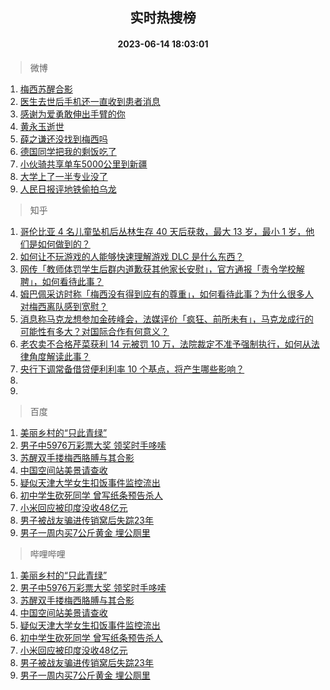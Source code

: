 <div align="center"><h2>实时热搜榜</h2><h4>2023-06-14 18:03:01</h4></div>

> 微博  

1. [梅西苏醒合影](https://s.weibo.com/weibo?q=%23%E6%A2%85%E8%A5%BF%E8%8B%8F%E9%86%92%E5%90%88%E5%BD%B1%23&t=31&band_rank=1&Refer=top)<br />
2. [医生去世后手机还一直收到患者消息](https://s.weibo.com/weibo?q=%23%E5%8C%BB%E7%94%9F%E5%8E%BB%E4%B8%96%E5%90%8E%E6%89%8B%E6%9C%BA%E8%BF%98%E4%B8%80%E7%9B%B4%E6%94%B6%E5%88%B0%E6%82%A3%E8%80%85%E6%B6%88%E6%81%AF%23&t=31&band_rank=2&Refer=top)<br />
3. [感谢为爱勇敢伸出手臂的你](https://s.weibo.com/weibo?q=%23%E6%84%9F%E8%B0%A2%E4%B8%BA%E7%88%B1%E5%8B%87%E6%95%A2%E4%BC%B8%E5%87%BA%E6%89%8B%E8%87%82%E7%9A%84%E4%BD%A0%23&t=31&band_rank=3&Refer=top)<br />
4. [黄永玉逝世](https://s.weibo.com/weibo?q=%23%E9%BB%84%E6%B0%B8%E7%8E%89%E9%80%9D%E4%B8%96%23&t=31&band_rank=4&Refer=top)<br />
5. [薛之谦还没找到梅西吗](https://s.weibo.com/weibo?q=%23%E8%96%9B%E4%B9%8B%E8%B0%A6%E8%BF%98%E6%B2%A1%E6%89%BE%E5%88%B0%E6%A2%85%E8%A5%BF%E5%90%97%23&t=31&band_rank=5&Refer=top)<br />
6. [德国同学把我的剩饭吃了](https://s.weibo.com/weibo?q=%E5%BE%B7%E5%9B%BD%E5%90%8C%E5%AD%A6%E6%8A%8A%E6%88%91%E7%9A%84%E5%89%A9%E9%A5%AD%E5%90%83%E4%BA%86&t=31&band_rank=6&Refer=top)<br />
7. [小伙骑共享单车5000公里到新疆](https://s.weibo.com/weibo?q=%23%E5%B0%8F%E4%BC%99%E9%AA%91%E5%85%B1%E4%BA%AB%E5%8D%95%E8%BD%A65000%E5%85%AC%E9%87%8C%E5%88%B0%E6%96%B0%E7%96%86%23&t=31&band_rank=7&Refer=top)<br />
8. [大学上了一半专业没了](https://s.weibo.com/weibo?q=%23%E5%A4%A7%E5%AD%A6%E4%B8%8A%E4%BA%86%E4%B8%80%E5%8D%8A%E4%B8%93%E4%B8%9A%E6%B2%A1%E4%BA%86%23&t=31&band_rank=8&Refer=top)<br />
9. [人民日报评地铁偷拍乌龙](https://s.weibo.com/weibo?q=%23%E4%BA%BA%E6%B0%91%E6%97%A5%E6%8A%A5%E8%AF%84%E5%9C%B0%E9%93%81%E5%81%B7%E6%8B%8D%E4%B9%8C%E9%BE%99%23&t=31&band_rank=9&Refer=top)<br />

> 知乎  

1. [哥伦比亚 4 名儿童坠机后丛林生存 40 天后获救，最大 13 岁，最小 1 岁，他们是如何做到的？](https://www.zhihu.com/question/605847291)<br />
2. [如何让不玩游戏的人能够快速理解游戏 DLC 是什么东西？](https://www.zhihu.com/question/606170703)<br />
3. [网传「教师体罚学生后群内道歉获其他家长安慰」，官方通报「责令学校解聘」，如何看待此事？](https://www.zhihu.com/question/606363235)<br />
4. [姆巴佩采访时称「梅西没有得到应有的尊重」，如何看待此事？为什么很多人对梅西离队感到宽慰？](https://www.zhihu.com/question/606541357)<br />
5. [消息称马克龙想参加金砖峰会，法媒评价「疯狂、前所未有」，马克龙成行的可能性有多大？对国际合作有何意义？](https://www.zhihu.com/question/606517294)<br />
6. [老农卖不合格芹菜获利 14 元被罚 10 万，法院裁定不准予强制执行，如何从法律角度解读此事？](https://www.zhihu.com/question/606519434)<br />
7. [央行下调常备借贷便利利率 10 个基点，将产生哪些影响？](https://www.zhihu.com/question/606450228)<br />
8. []()<br />
9. []()<br />

> 百度  

1. [美丽乡村的“只此青绿”](https://www.baidu.com/s?wd=%E7%BE%8E%E4%B8%BD%E4%B9%A1%E6%9D%91%E7%9A%84%E2%80%9C%E5%8F%AA%E6%AD%A4%E9%9D%92%E7%BB%BF%E2%80%9D&sa=fyb_news&rsv_dl=fyb_news)<br />
2. [男子中5976万彩票大奖 领奖时手哆嗦](https://www.baidu.com/s?wd=%E7%94%B7%E5%AD%90%E4%B8%AD5976%E4%B8%87%E5%BD%A9%E7%A5%A8%E5%A4%A7%E5%A5%96+%E9%A2%86%E5%A5%96%E6%97%B6%E6%89%8B%E5%93%86%E5%97%A6&sa=fyb_news&rsv_dl=fyb_news)<br />
3. [苏醒双手搂梅西胳膊与其合影](https://www.baidu.com/s?wd=%E8%8B%8F%E9%86%92%E5%8F%8C%E6%89%8B%E6%90%82%E6%A2%85%E8%A5%BF%E8%83%B3%E8%86%8A%E4%B8%8E%E5%85%B6%E5%90%88%E5%BD%B1&sa=fyb_news&rsv_dl=fyb_news)<br />
4. [中国空间站美景请查收](https://www.baidu.com/s?wd=%E4%B8%AD%E5%9B%BD%E7%A9%BA%E9%97%B4%E7%AB%99%E7%BE%8E%E6%99%AF%E8%AF%B7%E6%9F%A5%E6%94%B6&sa=fyb_news&rsv_dl=fyb_news)<br />
5. [疑似天津大学女生扣饭事件监控流出](https://www.baidu.com/s?wd=%E7%96%91%E4%BC%BC%E5%A4%A9%E6%B4%A5%E5%A4%A7%E5%AD%A6%E5%A5%B3%E7%94%9F%E6%89%A3%E9%A5%AD%E4%BA%8B%E4%BB%B6%E7%9B%91%E6%8E%A7%E6%B5%81%E5%87%BA&sa=fyb_news&rsv_dl=fyb_news)<br />
6. [初中学生砍死同学 曾写纸条预告杀人](https://www.baidu.com/s?wd=%E5%88%9D%E4%B8%AD%E5%AD%A6%E7%94%9F%E7%A0%8D%E6%AD%BB%E5%90%8C%E5%AD%A6+%E6%9B%BE%E5%86%99%E7%BA%B8%E6%9D%A1%E9%A2%84%E5%91%8A%E6%9D%80%E4%BA%BA&sa=fyb_news&rsv_dl=fyb_news)<br />
7. [小米回应被印度没收48亿元](https://www.baidu.com/s?wd=%E5%B0%8F%E7%B1%B3%E5%9B%9E%E5%BA%94%E8%A2%AB%E5%8D%B0%E5%BA%A6%E6%B2%A1%E6%94%B648%E4%BA%BF%E5%85%83&sa=fyb_news&rsv_dl=fyb_news)<br />
8. [男子被战友骗进传销窝后失踪23年](https://www.baidu.com/s?wd=%E7%94%B7%E5%AD%90%E8%A2%AB%E6%88%98%E5%8F%8B%E9%AA%97%E8%BF%9B%E4%BC%A0%E9%94%80%E7%AA%9D%E5%90%8E%E5%A4%B1%E8%B8%AA23%E5%B9%B4&sa=fyb_news&rsv_dl=fyb_news)<br />
9. [男子一周内买7公斤黄金 埋公厕里](https://www.baidu.com/s?wd=%E7%94%B7%E5%AD%90%E4%B8%80%E5%91%A8%E5%86%85%E4%B9%B07%E5%85%AC%E6%96%A4%E9%BB%84%E9%87%91+%E5%9F%8B%E5%85%AC%E5%8E%95%E9%87%8C&sa=fyb_news&rsv_dl=fyb_news)<br />

> 哔哩哔哩  

1. [美丽乡村的“只此青绿”](https://www.baidu.com/s?wd=%E7%BE%8E%E4%B8%BD%E4%B9%A1%E6%9D%91%E7%9A%84%E2%80%9C%E5%8F%AA%E6%AD%A4%E9%9D%92%E7%BB%BF%E2%80%9D&sa=fyb_news&rsv_dl=fyb_news)<br />
2. [男子中5976万彩票大奖 领奖时手哆嗦](https://www.baidu.com/s?wd=%E7%94%B7%E5%AD%90%E4%B8%AD5976%E4%B8%87%E5%BD%A9%E7%A5%A8%E5%A4%A7%E5%A5%96+%E9%A2%86%E5%A5%96%E6%97%B6%E6%89%8B%E5%93%86%E5%97%A6&sa=fyb_news&rsv_dl=fyb_news)<br />
3. [苏醒双手搂梅西胳膊与其合影](https://www.baidu.com/s?wd=%E8%8B%8F%E9%86%92%E5%8F%8C%E6%89%8B%E6%90%82%E6%A2%85%E8%A5%BF%E8%83%B3%E8%86%8A%E4%B8%8E%E5%85%B6%E5%90%88%E5%BD%B1&sa=fyb_news&rsv_dl=fyb_news)<br />
4. [中国空间站美景请查收](https://www.baidu.com/s?wd=%E4%B8%AD%E5%9B%BD%E7%A9%BA%E9%97%B4%E7%AB%99%E7%BE%8E%E6%99%AF%E8%AF%B7%E6%9F%A5%E6%94%B6&sa=fyb_news&rsv_dl=fyb_news)<br />
5. [疑似天津大学女生扣饭事件监控流出](https://www.baidu.com/s?wd=%E7%96%91%E4%BC%BC%E5%A4%A9%E6%B4%A5%E5%A4%A7%E5%AD%A6%E5%A5%B3%E7%94%9F%E6%89%A3%E9%A5%AD%E4%BA%8B%E4%BB%B6%E7%9B%91%E6%8E%A7%E6%B5%81%E5%87%BA&sa=fyb_news&rsv_dl=fyb_news)<br />
6. [初中学生砍死同学 曾写纸条预告杀人](https://www.baidu.com/s?wd=%E5%88%9D%E4%B8%AD%E5%AD%A6%E7%94%9F%E7%A0%8D%E6%AD%BB%E5%90%8C%E5%AD%A6+%E6%9B%BE%E5%86%99%E7%BA%B8%E6%9D%A1%E9%A2%84%E5%91%8A%E6%9D%80%E4%BA%BA&sa=fyb_news&rsv_dl=fyb_news)<br />
7. [小米回应被印度没收48亿元](https://www.baidu.com/s?wd=%E5%B0%8F%E7%B1%B3%E5%9B%9E%E5%BA%94%E8%A2%AB%E5%8D%B0%E5%BA%A6%E6%B2%A1%E6%94%B648%E4%BA%BF%E5%85%83&sa=fyb_news&rsv_dl=fyb_news)<br />
8. [男子被战友骗进传销窝后失踪23年](https://www.baidu.com/s?wd=%E7%94%B7%E5%AD%90%E8%A2%AB%E6%88%98%E5%8F%8B%E9%AA%97%E8%BF%9B%E4%BC%A0%E9%94%80%E7%AA%9D%E5%90%8E%E5%A4%B1%E8%B8%AA23%E5%B9%B4&sa=fyb_news&rsv_dl=fyb_news)<br />
9. [男子一周内买7公斤黄金 埋公厕里](https://www.baidu.com/s?wd=%E7%94%B7%E5%AD%90%E4%B8%80%E5%91%A8%E5%86%85%E4%B9%B07%E5%85%AC%E6%96%A4%E9%BB%84%E9%87%91+%E5%9F%8B%E5%85%AC%E5%8E%95%E9%87%8C&sa=fyb_news&rsv_dl=fyb_news)<br />
